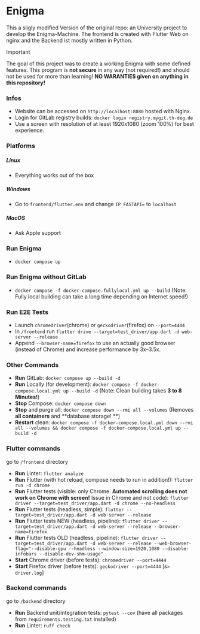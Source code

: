 # Enigma

This a sligly modified Version of the original repo: an University project to develop the Enigma-Machine. 
The frontend is created with Flutter Web on nginx and the Backend ist mostly written in Python.

> [!IMPORTANT]
> The goal of this project was to create a working Enigma with some defined features.
> This program is **not secure** in any way (not required!) and should not be used for more than learning!
> **NO WARANTIES given on anything in this repository!**

### Infos

- Website can be accessed on `http://localhost:8080` hosted with Nginx.
- Login for GitLab registry builds: `docker login registry.mygit.th-deg.de`
- Use a screen with resolution of at least 1920x1080 (zoom 100%) for best experience.

### Platforms

##### Linux

- Everything works out of the box

##### Windows

- Go to `frontend/flutter.env` and change `IP_FASTAPI=` to `localhost`

##### MacOS

- Ask Apple support

### Run Enigma

- `docker compose up`

### Run Enigma without GitLab

- `docker compose -f docker-compose.fullylocal.yml up --build` (Note: Fully local building can take a
  long time depending on Internet speed!)

### Run E2E Tests

- Launch `chromedriver`(chrome) or `geckodriver`(firefox) on `--port=4444`
- In `/frontend` run `flutter drive --target=test_driver/app.dart -d web-server --release`
- Append `--browser-name=firefox` to use an actually good browser (instead of Chrome) and increase performance by
  3x–3.5x.

### Other Commands

- **Run** GitLab: `docker compose up --build -d`
- **Run** Locally (for development): `docker compose -f docker-compose.local.yml up --build -d` (Note: Clean building
  takes **3 to 8 Minutes!**)
- **Stop** Compose: `docker compose down`
- **Stop** and purge all: `docker compose down --rmi all --volumes` (Removes **all containers** and **database storage!
  **)
- **Restart**
  clean: `docker compose -f docker-compose.local.yml down --rmi all --volumes && docker compose -f docker-compose.local.yml up --build -d`

### Flutter commands

go to `/frontend` directory

- **Run** Linter: `flutter analyze`
- **Run** Flutter (with hot reload, compose needs to run in addition!): `flutter run -d chrome`
- **Run** Flutter tests (visible: only Chrome. **Automated scrolling does not work on Chrome with screen!** Issue in
  Chrome and not code): `flutter driver --target=test_driver/app.dart -d chrome --no-headless`
- **Run** Flutter tests (headless, simple): `flutter --target=test_driver/app.dart -d web-server --release`
- **Run** Flutter tests NEW (headless,
  pipeline): `flutter driver --target=test_driver/app.dart -d web-server --release --browser-name=firefox`
- **Run** Flutter tests OLD (headless,
  pipeline): `flutter driver --target=test_driver/app.dart -d web-server --release --web-browser-flag="--disable-gpu --headless --window-size=1920,1080 --disable-infobars --disable-dev-shm-usage"`
- **Start** Chrome driver (before tests): `chromedriver --port=4444`
- **Start** Firefox driver (before tests): `geckodriver --port=4444` [`&> driver.log`]

### Backend commands

go to `/backend` directory

- **Run** Backend unit/integration tests: `pytest --cov` (have all packages from `requirements.testing.txt` installed)
- **Run** Linter: `ruff check`
